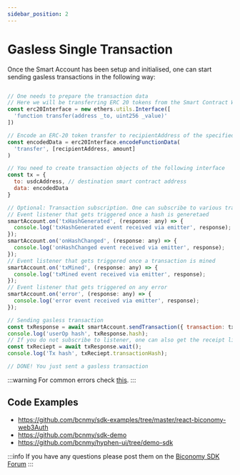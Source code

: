 ```yaml
---
sidebar_position: 2
---
```


# Gasless Single Transaction

Once the Smart Account has been setup and initialised, one can start sending gasless transactions in the following way:

```js

// One needs to prepare the transaction data
// Here we will be transferring ERC 20 tokens from the Smart Contract Wallet to an address
const erc20Interface = new ethers.utils.Interface([
  'function transfer(address _to, uint256 _value)'
])

// Encode an ERC-20 token transfer to recipientAddress of the specified amount
const encodedData = erc20Interface.encodeFunctionData(
  'transfer', [recipientAddress, amount]
)

// You need to create transaction objects of the following interface
const tx = {
  to: usdcAddress, // destination smart contract address
  data: encodedData
}

// Optional: Transaction subscription. One can subscribe to various transaction states
// Event listener that gets triggered once a hash is generetaed
smartAccount.on('txHashGenerated', (response: any) => {
  console.log('txHashGenerated event received via emitter', response);
});
smartAccount.on('onHashChanged', (response: any) => {
  console.log('onHashChanged event received via emitter', response);
});
// Event listener that gets triggered once a transaction is mined
smartAccount.on('txMined', (response: any) => {
  console.log('txMined event received via emitter', response);
});
// Event listener that gets triggered on any error
smartAccount.on('error', (response: any) => {
  console.log('error event received via emitter', response);
});

// Sending gasless transaction
const txResponse = await smartAccount.sendTransaction({ transaction: tx1 });
console.log('userOp hash', txResponse.hash);
// If you do not subscribe to listener, one can also get the receipt like shown below 
const txReciept = await txResponse.wait();
console.log('Tx hash', txReciept.transactionHash);

// DONE! You just sent a gasless transaction
```

:::warning
For common errors check [this](https://docs.biconomy.io/references/common-errors).
:::

## Code Examples

- https://github.com/bcnmy/sdk-examples/tree/master/react-biconomy-web3Auth
- https://github.com/bcnmy/sdk-demo
- https://github.com/bcnmy/hyphen-ui/tree/demo-sdk

:::info
If you have any questions please post them on the [Biconomy SDK Forum](https://forum.biconomy.io/)
:::

